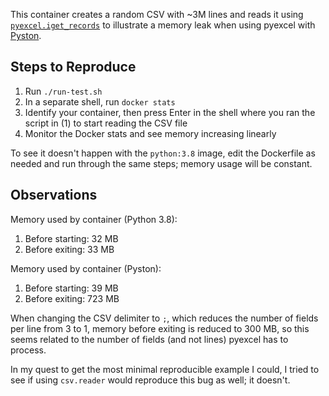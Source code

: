 This container creates a random CSV with ~3M lines and reads it using [`pyexcel.iget_records`](http://docs.pyexcel.org/en/latest/generated/pyexcel.iget_records.html) to illustrate a memory leak when using pyexcel with [Pyston](https://github.com/pyston/pyston).

## Steps to Reproduce

1. Run `./run-test.sh`
2. In a separate shell, run `docker stats`
3. Identify your container, then press Enter in the shell where you ran the script in (1) to start reading the CSV file
4. Monitor the Docker stats and see memory increasing linearly

To see it doesn't happen with the `python:3.8` image, edit the Dockerfile as needed and run through the same steps; memory usage will be constant.

## Observations

Memory used by container (Python 3.8):

1. Before starting: 32 MB
2. Before exiting: 33 MB

Memory used by container (Pyston):

1. Before starting: 39 MB
2. Before exiting: 723 MB

When changing the CSV delimiter to `;`, which reduces the number of fields per line from 3 to 1, memory before exiting is reduced to 300 MB, so this seems related to the number of fields (and not lines) pyexcel has to process.

In my quest to get the most minimal reproducible example I could, I tried to see if using `csv.reader` would reproduce this bug as well; it doesn't.
